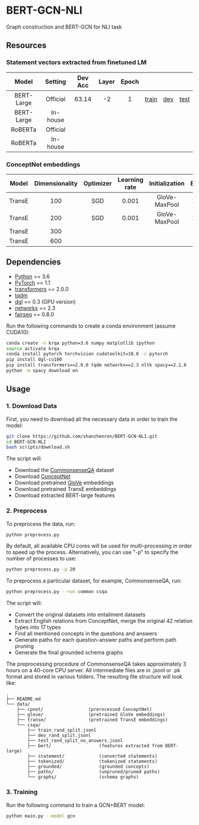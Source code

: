 # BERT-GCN-NLI
Graph construction and BERT-GCN for NLI task

## Resources

### Statement vectors extracted from finetuned LM

|   Model    | Setting  | Dev Acc | Layer | Epoch |                                                              |                                                              |                                                              |
| :--------: | :------: | :-----: | :---: | :---: | :----------------------------------------------------------: | :----------------------------------------------------------: | :----------------------------------------------------------: |
| BERT-Large | Official |  63.14  |  -2   |   1   | [train](<https://csr.s3-us-west-1.amazonaws.com/train.bert.large.layer-2.epoch1.npy>) | [dev](<https://csr.s3-us-west-1.amazonaws.com/dev.bert.large.layer-2.epoch1.npy>) | [test](<https://csr.s3-us-west-1.amazonaws.com/test.bert.large.layer-2.epoch1.npy>) |
| BERT-Large | In-house |         |       |       |                                                              |                                                              |                                                              |
|  RoBERTa   | Official |         |       |       |                                                              |                                                              |                                                              |
|  RoBERTa   | In-house |         |       |       |                                                              |                                                              |                                                              |

### ConceptNet embeddings

| Model  | Dimensionality | Optimizer | Learning rate | Initialization | Epoch |                                                              |                                                              |
| :----: | :------------: | :-------: | :-----------: | :------------: | :---: | :----------------------------------------------------------: | :----------------------------------------------------------: |
| TransE |      100       |    SGD    |     0.001     | GloVe-MaxPool  | 1000  | [entities](<https://csr.s3-us-west-1.amazonaws.com/glove.transe.sgd.ent.npy>) | [relations](<https://csr.s3-us-west-1.amazonaws.com/glove.transe.sgd.rel.npy>) |
| TransE |      200       |    SGD    |     0.001     | GloVe-MaxPool  | 1000  | [entities](<https://csr.s3-us-west-1.amazonaws.com/glove.transe.sgd.lr0.001.d200.e1000.ent.npy>) | [relations](<https://csr.s3-us-west-1.amazonaws.com/glove.transe.sgd.lr0.001.d200.e1000.rel.npy>) |
| TransE |      300       |           |               |                |       |                                                              |                                                              |
| TransE |      600       |           |               |                |       |                                                              |                                                              |

## Dependencies

- [Python](<https://www.python.org/>) >= 3.6
- [PyTorch](<https://pytorch.org/get-started/locally/>) == 1.1
- [transformers](<https://github.com/huggingface/transformers/tree/v2.0.0>) == 2.0.0
- [tqdm](<https://github.com/tqdm/tqdm>)
- [dgl](<https://github.com/dmlc/dgl>) == 0.3 (GPU version)
- [networkx](<https://networkx.github.io/>) == 2.3
- [fairseq](<https://github.com/pytorch/fairseq>) == 0.8.0

Run the following commands to create a conda environment (assume CUDA10):

```bash
conda create -n krqa python=3.6 numpy matplotlib ipython
source activate krqa
conda install pytorch torchvision cudatoolkit=10.0 -c pytorch
pip install dgl-cu100
pip install transformers==2.0.0 tqdm networkx==2.3 nltk spacy==2.1.6
python -m spacy download en
```

## Usage

### 1. Download Data

First, you need to download all the necessary data in order to train the model:

```bash
git clone https://github.com/shanzhenren/BERT-GCN-NLI.git
cd BERT-GCN-NLI
bash scripts/download.sh
```

The script will:

- Download the [CommonsenseQA](<https://www.tau-nlp.org/commonsenseqa>) dataset
- Download [ConceptNet](<http://conceptnet.io/>)
- Download pretrained [GloVe](<https://nlp.stanford.edu/projects/glove/>) embeddings
- Download pretrained TransE embeddings
- Download extracted BERT-large features

### 2. Preprocess

To preprocess the data, run:

```bash
python preprocess.py
```

By default, all available CPU cores will be used for multi-processing in order to speed up the process. Alternatively, you can use "-p" to specify the number of processes to use:

```bash
python preprocess.py -p 20
```
To preprocess a particular dataset, for example, CommonsenseQA, run:

```bash
python preprocess.py --run common csqa
```

The script will:

- Convert the original datasets into entailment datasets
- Extract English relations from ConceptNet, merge the original 42 relation types into 17 types
- Find all mentioned concepts in the questions and answers
- Generate paths for each question-answer paths and perform path pruning
- Generate the final grounded schema graphs

The preprocessing procedure of CommonsenseQA takes approximately 3 hours on a 40-core CPU server. All intermediate files are in .jsonl or .pk format and stored in various folders. The resulting file structure will look like:

```plain
.
├── README.md
└── data/
    ├── cpnet/                 (prerocessed ConceptNet)
    ├── glove/                 (pretrained GloVe embeddings)
    ├── transe/                (pretrained TransE embeddings)
    └── csqa/
        ├── train_rand_split.jsonl
        ├── dev_rand_split.jsonl
        ├── test_rand_split_no_answers.jsonl
        ├── bert/                  (features extracted from BERT-large)
        ├── statement/             (converted statements)
        ├── tokenized/             (tokenized statements)
        ├── grounded/              (grounded concepts)
        ├── paths/                 (unpruned/pruned paths)
        └── graphs/                (schema graphs)
```

### 3. Training 

Run the following command to train a GCN+BERT model:

```bash
python main.py --model gcn
```

